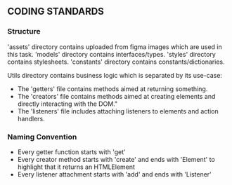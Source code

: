 ## CODING STANDARDS

### Structure

'assets' directory contains uploaded from figma images which are used in this task.
'models' directory contains interfaces/types.
'styles' directory contains stylesheets.
'constants' directory contains constants/dictionaries.

Utils directory contains business logic which is separated by its use-case:

- The 'getters' file contains methods aimed at returning something.
- The 'creators' file contains methods aimed at creating elements and directly interacting with the DOM."
- The 'listeners' file includes attaching listeners to elements and action handlers.

### Naming Convention

- Every getter function starts with 'get'
- Every creator method starts with 'create' and ends with 'Element' to highlight that it returns an HTMLElement
- Every listener attachment starts with 'add' and ends with 'Listener'
